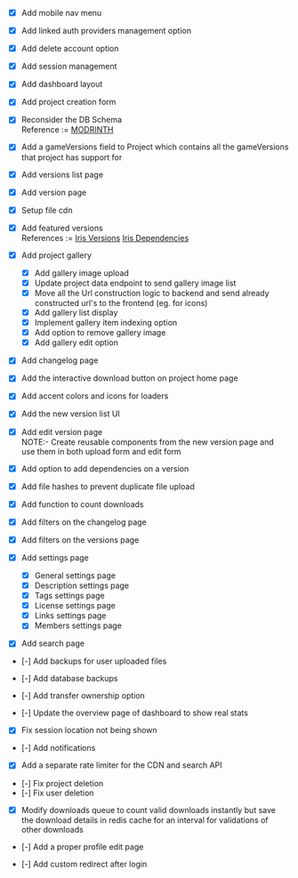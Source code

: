 - [x] Add mobile nav menu
- [x] Add linked auth providers management option

- [x] Add delete account option
- [x] Add session management

- [x] Add dashboard layout
- [x] Add project creation form

- [x] Reconsider the DB Schema \
    Reference := [MODRINTH](https://github.com/modrinth/labrinth/blob/master/src/models/v3)


- [x] Add a gameVersions field to Project which contains all the gameVersions that project has support for
- [x] Add versions list page
- [x] Add version page
- [x] Setup file cdn
- [x] Add featured versions \
    References :=
    [Iris Versions](https://api.modrinth.com/v2/project/iris/version)
    [Iris Dependencies](https://api.modrinth.com/v2/project/iris/dependencies)

- [x] Add project gallery
  - [x] Add gallery image upload
  - [x] Update project data endpoint to send gallery image list
  - [x] Move all the Url construction logic to backend and send already constructed url's to the frontend (eg. for icons)
  - [x] Add gallery list display
  - [x] Implement gallery item indexing option
  - [x] Add option to remove gallery image
  - [x] Add gallery edit option

- [x] Add changelog page

- [x] Add the interactive download button on project home page
- [x] Add accent colors and icons for loaders
- [x] Add the new version list UI

- [x] Add edit version page \
  NOTE:- Create reusable components from the new version page and use them in both upload form and edit form
- [x] Add option to add dependencies on a version
- [x] Add file hashes to prevent duplicate file upload

- [x] Add function to count downloads
- [x] Add filters on the changelog page
- [x] Add filters on the versions page

- [x] Add settings page
  - [x] General settings page
  - [x] Description settings page
  - [x] Tags settings page
  - [x] License settings page
  - [x] Links settings page
  - [x] Members settings page

- [x] Add search page

- [-] Add backups for user uploaded files
- [-] Add database backups

- [-] Add transfer ownership option
- [-] Update the overview page of dashboard to show real stats
- [x] Fix session location not being shown
- [-] Add notifications
- [x] Add a separate rate limiter for the CDN and search API

- [-] Fix project deletion
- [-] Fix user deletion

- [x] Modify downloads queue to count valid downloads instantly but save the download details in redis cache for an interval for validations of other downloads
- [-] Add a proper profile edit page

<!-- Later stuff -->
- [-] Add custom redirect after login
